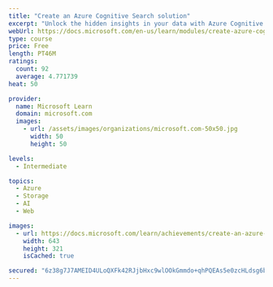 ```yaml
---
title: "Create an Azure Cognitive Search solution"
excerpt: "Unlock the hidden insights in your data with Azure Cognitive Search."
webUrl: https://docs.microsoft.com/en-us/learn/modules/create-azure-cognitive-search-solution/
type: course
price: Free
length: PT46M
ratings:
  count: 92
  average: 4.771739
heat: 50

provider:
  name: Microsoft Learn
  domain: microsoft.com
  images:
    - url: /assets/images/organizations/microsoft.com-50x50.jpg
      width: 50
      height: 50

levels:
  - Intermediate

topics:
  - Azure
  - Storage
  - AI
  - Web

images:
  - url: https://docs.microsoft.com/learn/achievements/create-an-azure-cognitive-search-solution-social.png
    width: 643
    height: 321
    isCached: true

secured: "6z38g7J7AMEID4ULoQXFk42RJjbHxc9wlOOkGmmdo+qhPQEAs5e0zcHLdsg6bAS89eePF2qnHz6Cw6Y/LhjANW1S7Pa+DSNphqEOAs2S4q062nTueD27NtWpFYUiVxo9iHNK+OKoQbbfJaM9OhBBZ0P27DXs7tN2ZutHbQwQ7DoJ8lGI/MqOu6R8f9n7N5Sq51uiZ2p4dBNuJenzgKIhikytTpoGASqfhgUsQu8OozXWYAFenvEfmRmMWdbZz1veuTzWp+tOTqcG6+CJDfau4bMG70u5X4/nXgJSV8FO2ocRXAvoS2cjamtZWFWp6wu63GJ25vUTXU4P8dtni3faqR/TNAhYWv3frdEoTOUiKaqXyNzDAKRdTFhuIm/M2YJEgZcub4L6MJiwRPyGpMsNlbw743LKRSBs6yAoUMOoOe4=;Qm458KoCuKgMn4CXFaiqVw=="
---
```


